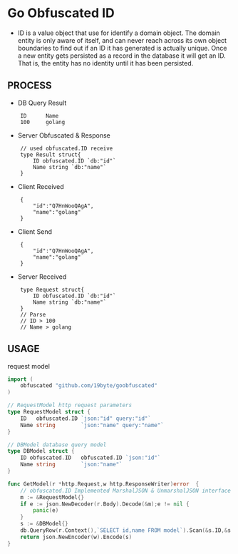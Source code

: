 # Go Obfuscated ID

* ID is a value object that use for identify a domain object.
The domain entity is only aware of itself, and can never reach across its
own object boundaries to find out if an ID it has generated is actually unique.
Once a new entity gets persisted as a record in the database it will get an ID.
That is, the entity has no identity until it has been persisted.<br>

## PROCESS

* DB Query Result
```
    ID      Name
    100     golang
```

* Server Obfuscated & Response
```
    // used obfuscated.ID receive
    type Result struct{
        ID obfuscated.ID `db:"id"`
        Name string `db:"name"`
    }
```

* Client Received
```
    {
        "id":"Q7HnWooQAgA",
        "name":"golang"
    }
```

* Client Send
```
    {
        "id":"Q7HnWooQAgA",
        "name":"golang"
    }
```

* Server Received
```
    type Request struct{
        ID obfuscated.ID `db:"id"`
        Name string `db:"name"`
    }
    // Parse
    // ID > 100
    // Name > golang
```

## USAGE


request model
```go
import (
    obfuscated "github.com/19byte/goobfuscated"
)

// RequestModel http request parameters
type RequestModel struct {
    ID   obfuscated.ID `json:"id" query:"id"`
    Name string        `json:"name" query:"name"`
}

// DBModel database query model
type DBModel struct {
    ID obfuscated.ID   obfuscated.ID `json:"id"`
    Name string        `json:"name"`
}

func GetModel(r *http.Request,w http.ResponseWriter)error  {
    // obfuscated.ID Implemented MarshalJSON & UnmarshalJSON interface
    m := &RequestModel{}
    if e := json.NewDecoder(r.Body).Decode(&m);e != nil {
        panic(e)
    }
    s := &DBModel{}
    db.QueryRow(r.Context(),`SELECT id,name FROM model`).Scan(&s.ID,&s.Name)
    return json.NewEncoder(w).Encode(s)
}

```
